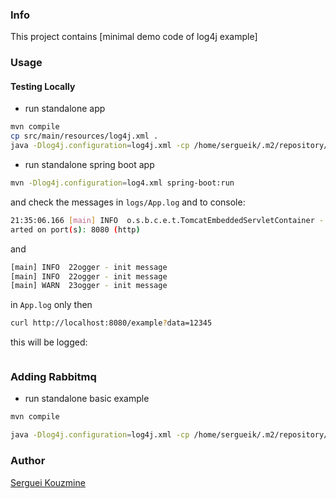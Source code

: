 ### Info

This project contains [minimal demo code of log4j example]
### Usage

#### Testing Locally
* run standalone app
```sh
mvn compile
cp src/main/resources/log4j.xml .
java -Dlog4j.configuration=log4j.xml -cp /home/sergueik/.m2/repository/log4j/log4j/1.2.17/log4j-1.2.17.jar:target/classes example.Basic
```
* run standalone spring boot app
```sh
mvn -Dlog4j.configuration=log4.xml spring-boot:run
```
and check the messages in `logs/App.log` and to console:
```sh
21:35:06.166 [main] INFO  o.s.b.c.e.t.TomcatEmbeddedServletContainer - Tomcat st
arted on port(s): 8080 (http)
```
and
```sh
[main] INFO  22ogger - init message
[main] INFO  22ogger - init message
[main] WARN  23ogger - init message
```
in `App.log` only
then
```sh
curl http://localhost:8080/example?data=12345
```
this will be logged:
```sh
```
### Adding Rabbitmq
* run standalone basic example
```sh
mvn compile

java -Dlog4j.configuration=log4j.xml -cp /home/sergueik/.m2/repository/log4j/log4j/1.2.17/log4j-1.2.17.jar:src/main/resources/example.rabbitmq-appender-0.1.0-SNAPSHOT.jar:/home/sergueik/.m2/repository/com/rabbitmq/amqp-client/5.8.0/amqp-client-5.8.0.jar:/home/sergueik/.m2/repository/org/slf4j/slf4j-log4j12/1.7.5/slf4j-log4j12-1.7.5.jar:/home/sergueik/.m2/repository/org/slf4j/slf4j-api/1.7.25/slf4j-api-1.7.25.jar:/home/sergueik/.m2/repository/org/json/json/20160810/json-20160810.jar:target/classes example.Basic
```


### Author

[Serguei Kouzmine](kouzmine_serguei@yahoo.com)

